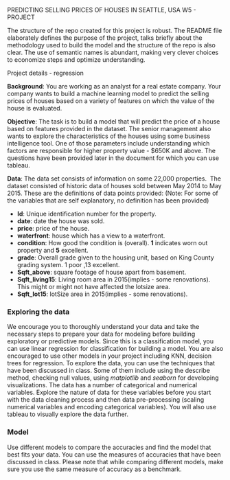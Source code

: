 PREDICTING SELLING PRICES OF HOUSES IN SEATTLE, USA
W5 - PROJECT

The structure of the repo created for this project is robust.
The README file elaborately defines the purpose of the
project, talks briefly about the methodology used to build the
model and the structure of the repo is also clear. The use of
semantic names is abundant, making very clever choices to
economize steps and optimize understanding.

Project details - regression

**Background**: You are working as an analyst for a real estate company. Your company wants to build a machine learning model to predict the selling prices of houses based on a variety of features on which the value of the house is evaluated.

**Objective**: The task is to build a model that will predict the price of a house based on features provided in the dataset. The senior management also wants to explore the characteristics of the houses using some business intelligence tool. One of those parameters include understanding which factors are responsible for higher property value - \$650K and above.
The questions have been provided later in the document for which you can use tableau.

**Data**: The data set consists of information on some 22,000 properties.  The dataset consisted of historic data of houses sold between May 2014 to May 2015.
These are the definitions of data points provided:
(Note: For some of the variables that are self explanatory, no definition has been provided)

- **Id**: Unique identification number for the property.
- **date**: date the house was sold.
- **price**: price of the house.
- **waterfront**: house which has a view to a waterfront.
- **condition**: How good the condition is (overall). **1** indicates worn out property and **5** excellent.
- **grade**: Overall grade given to the housing unit, based on King County grading system. 1 poor ,13 excellent.
- **Sqft_above**: square footage of house apart from basement.
- **Sqft_living15**: Living room area in 2015(implies - some renovations). This might or might not have affected the lotsize area.
- **Sqft_lot15**: lotSize area in 2015(implies - some renovations).

### Exploring the data

We encourage you to thoroughly understand your data and take the necessary steps to prepare your data for modeling before building exploratory or predictive models. Since this is a classification model, you can use linear regression for classification for building a model. You are also encouraged to use other models in your project including KNN, decision trees for regression.
To explore the data, you can use the techniques that have been discussed in class. Some of them include using the describe method, checking null values, using _matplotlib_ and _seaborn_ for developing visualizations.
The data has a number of categorical and numerical variables. Explore the nature of data for these variables before you start with the data cleaning process and then data pre-processing (scaling numerical variables and encoding categorical variables).
You will also use tableau to visually explore the data further.

### Model

Use different models to compare the accuracies and find the model that best fits your data. You can use the measures of accuracies that have been discussed in class. Please note that while comparing different models, make sure you use the same measure of accuracy as a benchmark.
